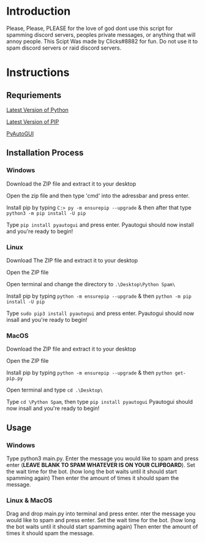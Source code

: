 # Introduction
Please, Please, PLEASE for the love of god dont use this script for spamming discord servers, peoples private messages, or anything that will annoy people.
This Scipt Was made by Clicks#8882 for fun. Do not use it to spam discord servers or raid discord servers.

# Instructions
## Requriements
[Latest Version of Python](https://www.python.org/ftp/python/3.10.5/python-3.10.5-amd64.exe)

[Latest Version of PIP](https://pypi.org/project/pypi-install/)

[PyAutoGUI](https://pypi.org/project/PyAutoGUI/)

## Installation Process

### Windows

Download the ZIP file and extract it to your desktop

Open the zip file and then type 'cmd' into the adressbar and press enter.

Install pip by typing `C:> py -m ensurepip --upgrade` & then after that type `python3 -m pip install -U pip`

Type `pip install pyautogui` and press enter. Pyautogui should now install and you're ready to begin!

### Linux

Download The ZIP file and extract it to your desktop

Open the ZIP file 

Open terminal and change the directory to `.\Desktop\Python Spam\`

Install pip by typing `python -m ensurepip --upgrade` & then `python -m pip install -U pip`

Type `sudo pip3 install pyautogui` and press enter. Pyautogui should now insall and you're ready to begin!

### MacOS

Download the ZIP file and extract it to your desktop

Open the ZIP file 

Install pip by typing `python -m ensurepip --upgrade` & then `python get-pip.py`

Open terminal and type `cd .\Desktop\`

Type `cd \Python Spam`, then type `pip install pyautogui` Pyautogui should now insall and you're ready to begin!


## Usage

### Windows

Type python3 main.py. Enter the message you would like to spam and press enter (**LEAVE BLANK TO SPAM WHATEVER IS ON YOUR CLIPBOARD**). Set the wait time for the bot. (how long the bot waits until it should start spamming again) Then enter the amount of times it should spam the message.

### Linux & MacOS

Drag and drop main.py into terminal and press enter. nter the message you would like to spam and press enter. Set the wait time for the bot. (how long the bot waits until it should start spamming again) Then enter the amount of times it should spam the message.


